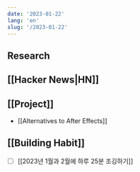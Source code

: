 ```yaml
---
date: '2023-01-22'
lang: 'en'
slug: '/2023-01-22'
---
```


## Research

## [[Hacker News|HN]]

## [[Project]]

- [[Alternatives to After Effects]]

## [[Building Habit]]

- [ ] [[2023년 1월과 2월에 하루 25분 조깅하기]]
